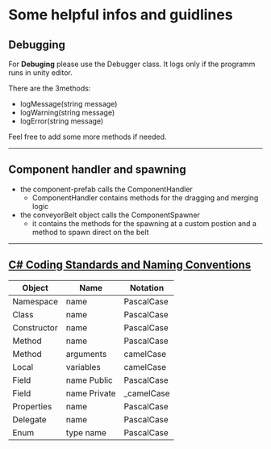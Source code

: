 # Some helpful infos and guidlines

## Debugging
For **Debuging** please use the Debugger class. It logs only if the programm runs in unity editor. 

There are the 3methods:
- logMessage(string message)
- logWarning(string message)
- logError(string message)

Feel free to add some more methods if needed.

---

## Component handler and spawning
- the component-prefab calls the ComponentHandler
    - ComponentHandler contains methods for the dragging and merging logic
- the conveyorBelt object calls the ComponentSpawner
    - it contains the methods for the spawning at a custom postion and a method to spawn direct on  the belt
 
---
## [C# Coding Standards and Naming Conventions](https://github.com/ktaranov/naming-convention/blob/master/C%23%20Coding%20Standards%20and%20Naming%20Conventions.md#c-coding-standards-and-naming-conventions)
| Object    | Name | Notation |
| -------- | ------- | ------- |
| Namespace | name | PascalCase |
| Class | name | PascalCase |
| Constructor | name | PascalCase |
| Method | name | PascalCase |
| Method | arguments | camelCase |
| Local | variables | camelCase |
| Field | name Public | PascalCase |
| Field | name Private | _camelCase |
| Properties | name | PascalCase |
| Delegate | name | PascalCase |
| Enum | type name | PascalCase |
